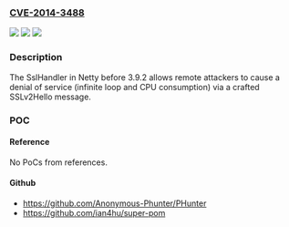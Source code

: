 ### [CVE-2014-3488](https://cve.mitre.org/cgi-bin/cvename.cgi?name=CVE-2014-3488)
![](https://img.shields.io/static/v1?label=Product&message=n%2Fa&color=blue)
![](https://img.shields.io/static/v1?label=Version&message=n%2Fa&color=blue)
![](https://img.shields.io/static/v1?label=Vulnerability&message=n%2Fa&color=brighgreen)

### Description

The SslHandler in Netty before 3.9.2 allows remote attackers to cause a denial of service (infinite loop and CPU consumption) via a crafted SSLv2Hello message.

### POC

#### Reference
No PoCs from references.

#### Github
- https://github.com/Anonymous-Phunter/PHunter
- https://github.com/ian4hu/super-pom

